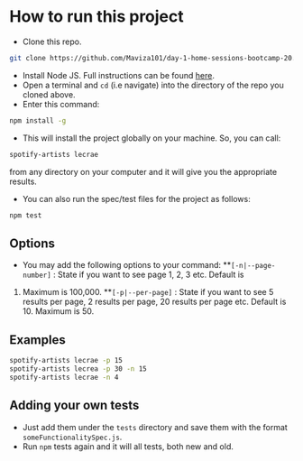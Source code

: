# How to run this project
* Clone this repo.
```bash
git clone https://github.com/Maviza101/day-1-home-sessions-bootcamp-20.git
```
* Install Node JS. Full instructions can be found [here](https://nodejs.org/en/download/).
* Open a terminal and `cd` (i.e navigate) into the directory of the repo you cloned above.
* Enter this command:
```bash
npm install -g
```
* This will install the project globally on your machine. So, you can call:
```bash
spotify-artists lecrae
```
from any directory on your computer and it will give you the appropriate results.
* You can also run the spec/test files for the project as follows:
```bash
npm test
```

## Options
* You may add the following options to your command:
**`[-n|--page-number]` : State if you want to see page 1, 2, 3 etc. Default is 
1. Maximum is 100,000.
**`[-p|--per-page]` : State if you want to see 5 results per page, 2 results per 
page, 20 results per page etc. Default is 10. Maximum is 50.


## Examples
```bash
spotify-artists lecrae -p 15
spotify-artists lecrea -p 30 -n 15
spotify-artists lecrae -n 4
```

## Adding your own tests
* Just add them under the `tests` directory and save them with the format `someFunctionalitySpec.js`.
* Run `npm` tests again and it will all tests, both new and old.
